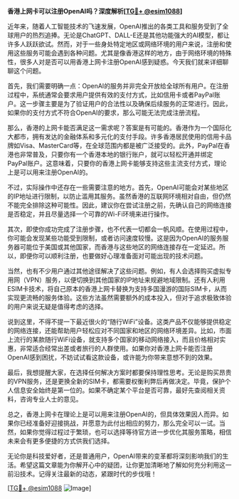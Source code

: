 **香港上网卡可以注册OpenAI吗？深度解析[[TG💪+ @esim1088](https://t.me/s/esim1088)]**

近年来，随着人工智能技术的飞速发展，OpenAI推出的各类工具和服务受到了全球用户的热烈追捧。无论是ChatGPT、DALL-E还是其他功能强大的AI模型，都让许多人跃跃欲试。然而，对于一些身处特定地区或网络环境的用户来说，注册和使用这些服务可能会遇到各种问题。尤其是像香港这样的地方，由于网络环境的特殊性，很多人对是否可以用香港上网卡注册OpenAI感到疑惑。今天我们就来详细聊聊这个问题。

首先，我们需要明确一点：OpenAI的服务并非完全开放给全球所有用户。在注册过程中，系统通常会要求用户提供有效的支付方式，比如信用卡或者PayPal账户。这一步骤主要是为了验证用户的合法性以及确保后续服务的正常进行。因此，如果你的支付方式不符合OpenAI的要求，那么可能无法完成注册流程。

那么，香港的上网卡能否满足这一需求呢？答案是有可能的。香港作为一个国际化大都市，拥有发达的金融体系和多元化的支付手段。许多香港居民使用的信用卡品牌如Visa、MasterCard等，在全球范围内都是被广泛接受的。此外，PayPal在香港也非常普及，只要你有一个香港本地的银行账户，就可以轻松开通并绑定PayPal账户。这意味着，只要你的香港上网卡能够支持这些主流支付方式，理论上是可以用来注册OpenAI的。

不过，实际操作中还存在一些需要注意的地方。首先，OpenAI可能会对某些地区的IP地址进行限制，以防止滥用其服务。虽然香港的互联网环境相对自由，但仍然不能完全排除这种可能性。因此，建议你在尝试注册之前，先确认自己的网络连接是否稳定，并且尽量选择一个可靠的Wi-Fi环境来进行操作。

其次，即使你成功完成了注册步骤，也不代表一切都会一帆风顺。在使用过程中，你可能会发现某些功能受到限制，或者访问速度较慢。这是因为OpenAI的服务服务器可能位于美国或其他国家，而香港与这些地区的网络连接存在一定延迟。所以，即便你可以顺利注册，也要做好心理准备面对可能出现的技术问题。

当然，也有不少用户通过其他途径解决了这些问题。例如，有人会选择购买虚拟专用网（VPN）服务，以便切换到其他国家的IP地址来规避地域限制。还有人利用ESIM卡技术，将自己原本的香港上网卡替换为支持多国漫游的国际SIM卡，从而实现更流畅的服务体验。这些方法虽然需要额外的成本投入，但对于追求极致体验的用户来说无疑是值得考虑的选择。

说到这里，不得不提一下最近很火的“随行WiFi”设备。这类产品不仅能够提供稳定的网络连接，还能帮助用户轻松应对不同国家和地区的网络环境差异。比如，市面上流行的某款随行WiFi设备，就支持多个国家的移动网络接入，而且价格相对实惠，非常适合经常出差或者旅行的人群使用。如果你对香港上网卡能否注册OpenAI感到困扰，不妨试试看这款设备，或许能为你带来意想不到的效果。

最后，我想提醒大家，在选择任何解决方案时都要保持理性思考。无论是购买昂贵的VPN服务，还是更换全新的SIM卡，都需要权衡利弊后再做决定。毕竟，保护个人信息安全始终是第一位的。如果不确定某个平台是否可靠，最好先查阅相关资料，咨询专业人士的意见。

总之，香港上网卡在理论上是可以用来注册OpenAI的，但具体效果因人而异。如果你已经准备好迎接挑战，并愿意为此付出相应的努力，那么完全可以一试。当然，如果你觉得过程过于繁琐，也可以选择等待官方进一步优化其服务策略，相信未来会有更多便捷的方式供我们选择。

无论你是科技爱好者，还是普通用户，OpenAI带来的变革都将深刻影响我们的生活。希望这篇文章能为你解开心中的疑团，让你更加清晰地了解如何充分利用这一前沿技术。记得关注最新的动态，紧跟时代的步伐哦！

[[TG💪+ @esim1088](https://t.me/s/esim1088) ![Image](https://i.postimg.cc/4NQfJmqS/Snipaste-2025-05-13-00-14-12.png)]